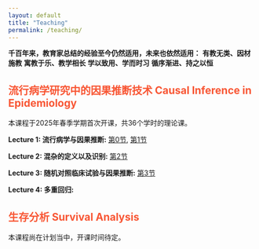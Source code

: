 ```yaml
---
layout: default
title: "Teaching"
permalink: /teaching/
---
```


**千百年来，教育家总结的经验至今仍然适用，未来也依然适用：**
**有教无类、因材施教**
**寓教于乐、教学相长**
**学以致用、学而时习**
**循序渐进、持之以恒**

## <span style="color:#F85634"> 流行病学研究中的因果推断技术 Causal Inference in Epidemiology  </span>
本课程于2025年春季学期首次开课，共36个学时的理论课。

**Lecture 1: 流行病学与因果推断:** [第0节](/documents/Lec1_流行病学简史_20250224.pdf), [第1节](/documents/Lec1_流行病学与因果推断.pdf)

**Lecture 2: 混杂的定义以及识别:** [第2节](/documents/Lec2_混杂因素的定义和识别.pdf)

**Lecture 3: 随机对照临床试验与因果推断:** [第3节](/documents/Lec3_随机对照临床试验RCT.pdf)

**Lecture 4: 多重回归:** 

## <span style="color:#F85634"> 生存分析 Survival Analysis  </span>
本课程尚在计划当中，开课时间待定。
